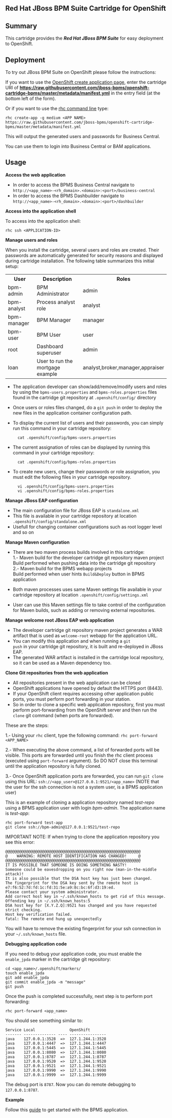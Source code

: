 ## Red Hat JBoss BPM Suite Cartridge for OpenShift

Summary
-------
This cartridge provides the **_Red Hat JBoss BPM Suite_** for easy deployment to OpenShift.

Deployment
----------

To try out JBoss BPM Suite on OpenShift please follow the instructions:

If you want to use the [OpenShift create application page](https://openshift.redhat.com/app/console/application_types), enter the cartridge URI of **https://raw.githubusercontent.com/jboss-bpms/openshift-cartridge-bpms/master/metadata/manifest.yml** in the entry field (at the bottom left of the form).

Or if you want to use the [rhc command line](https://www.openshift.com/developers/rhc-client-tools-install) type:

    rhc create-app -g medium <APP NAME> https://raw.githubusercontent.com/jboss-bpms/openshift-cartridge-bpms/master/metadata/manifest.yml

This will output the generated users and passwords for Business Central.

You can use them to login into Business Central or BAM applications.


Usage
-----

**Access the web application**

* In order to access the BPMS Business Central navigate to <code>http://&lt;app_name&gt;-&lt;rh_domain&gt;.&lt;domain&gt;:&lt;port&gt;/business-central</code>   
* In order to access the BPMS Dashbuilder navigate to <code>http://&lt;app_name&gt;-&lt;rh_domain&gt;.&lt;domain&gt;:&lt;port&gt;/dashbuilder</code>

**Access into the application shell**

To access into the application shell:

	rhc ssh <APPLICATION-ID>

**Manage users and roles**

When you install the cartridge, several users and roles are created. Their passwords are automatically generated for security reasons and displayed during cartridge installation. The following table summarizes this initial setup:

<table>
<tr>
	<th>User</th>
	<th>Description</th>
	<th>Roles</th>
</tr>
<tr>
	<td>bpm-admin</td>
	<td>BPM Administrator</td>
	<td>admin</td>
</tr>
<tr>
	<td>bpm-analyst</td>
	<td>Process analyst role</td>
	<td>analyst</td>
</tr>
<tr>
	<td>bpm-manager</td>
	<td>BPM Manager</td>
	<td>manager</td>
</tr>
<tr>
	<td>bpm-user</td>
	<td>BPM User</td>
	<td>user</td>
</tr>
<tr>
	<td>root</td>
	<td>Dashboard superuser</td>
	<td>admin</td>
</tr>
<tr>
	<td>loan</td>
	<td>User to run the mortgage example</td>
	<td>analyst,broker,manager,appraiser</td>
</tr>
</table>

* The application developer can show/add/remove/modify users and roles by using the <code>bpms-users.properties</code> and <code>bpms-roles.properties</code> files found in the cartridge git repository at <code>.openshift/config/</code> directory     
* Once users or roles files changed, do a <code>git push</code> in order to deploy the new files in the application container configuration path.         
* To display the current list of users and their passwords, you can simply run this command in your cartridge repository:

        cat .openshift/config/bpms-users.properties
    
* The current assignation of roles can be displayed by running this command in your cartridge repository:

        cat .openshift/config/bpms-roles.properties
        
* To create new users, change their passwords or role assignation, you must edit the following files in your cartridge repository.

        vi .openshift/config/bpms-users.properties
        vi .openshift/config/bpms-roles.properties

**Manage JBoss EAP configuration**

* The main configuration file for JBoss EAP is <code>standalone.xml</code>
* This file is available in your cartridge repository at location <code>.openshift/config/standalone.xml</code>
* Usefull for changing container configurations such as root logger level and so on

**Manage Maven configuration**

* There are two maven process builds involved in this cartridge:     
1.- Maven build for the developer cartridge git repository maven project     
    Build performed when pushing data into the cartridge git repository     
2.- Maven build for the BPMS webapp projects    
    Build performed when user hints <code>Build&Deploy</code> button in BPMS application     

* Both maven processes uses same Maven settings file available in your cartridge repository at location  <code>.openshift/config/settings.xml</code>
* User can use this Maven settings file to take control of the configuration for Maven builds, such as adding or removing external repositories. 

**Manage welcome root JBoss EAP web application**

* The developer cartridge git repository maven project generates a WAR artifact that is used as <code>welcome-root</code> webapp for the application URL.
* You can modify this application and when running a <code>git push</code> in your cartridge git repository, it is built and re-deployed in JBoss EAP.
* The generated WAR artifact is installed in the cartridge local repository, so it can be used as a Maven dependency too.

**Clone Git repositories from the web application**

* All repositories present in the web application can be cloned    
* OpenShift applications have opened by default the HTTPS port (8443).    
* If your OpenShift client requires accessing other application public ports, you must perform port forwarding in your station.     
* So in order to clone a specific web application repository, first you must perform port-forwarding from the OpenShift server and then run the <code>clone</code> git command (when ports are forwarded).    

These are the steps:    
   
1.- Using your <code>rhc</code> client, type the following command: <code>rhc port-forward &lt;APP_NAME&gt;</code>       

2.- When executing the above command, a list of forwarded ports will be visible. This ports are forwarded until you finish the rhc client process (executed using <code>port-forward</code> argument). So DO NOT close this terminal until the application repository is fully cloned.     

3.- Once OpenShift application ports are forwarded, you can run <code>git clone</code> using this URL: <code>ssh://&lt;app_user&gt;@127.0.0.1:9521/&lt;app_name&gt;</code> (NOTE that the user for the ssh connection is not a system user, is a BPMS application user)     

This is an example of cloning a application repository named _test-repo_ using a BPMS application user with login _bpm-admin_. The application name is _test-app_:

    rhc port-forward test-app
    git clone ssh://bpm-admin@127.0.0.1:9521/test-repo

IMPORTANT NOTE: If when trying to clone the application repository you see this error:   

    @@@@@@@@@@@@@@@@@@@@@@@@@@@@@@@@@@@@@@@@@@@@@@@@@@@@@@@@@@@
    @    WARNING: REMOTE HOST IDENTIFICATION HAS CHANGED!     @
    @@@@@@@@@@@@@@@@@@@@@@@@@@@@@@@@@@@@@@@@@@@@@@@@@@@@@@@@@@@
    IT IS POSSIBLE THAT SOMEONE IS DOING SOMETHING NASTY!
    Someone could be eavesdropping on you right now (man-in-the-middle attack)!
    It is also possible that the DSA host key has just been changed.
    The fingerprint for the DSA key sent by the remote host is
    e7:f6:52:7d:fd:1c:fd:31:5e:a9:8c:bc:6f:d3:19:ed.
    Please contact your system administrator.
    Add correct host key in ~/.ssh/known_hosts to get rid of this message.
    Offending key in ~/.ssh/known_hosts:5
    DSA host key for [X.Y.Z.Q]:9521 has changed and you have requested strict checking.
    Host key verification failed.
    fatal: The remote end hung up unexpectedly

You will have to remove the existing fingerprint for your ssh connection in your <code>~/.ssh/known_hosts</code> file.

**Debugging application code**

If you need to debug your application code, you must enable the <code>enable_jpda</code> marker in the cartridge git repository:

    cd <app_name>/.openshift/markers/
    touch enable_jpda
    git add enable_jpda
    git commit enable_jpda -m "message"
    git push

Once the push is completed successfully, next step is to perform port forwarding:

    rhc port-forward <app_name>

You should see something similar to:

    Service Local               OpenShift
    ------- -------------- ---- ----------------
    java    127.0.0.1:3528  =>  127.1.244.1:3528
    java    127.0.0.1:4447  =>  127.1.244.1:4447
    java    127.0.0.1:5445  =>  127.1.244.1:5445
    java    127.0.0.1:8080  =>  127.1.244.1:8080
    java    127.0.0.1:8787  =>  127.1.244.1:8787
    java    127.0.0.1:9520  =>  127.1.244.1:9520
    java    127.0.0.1:9521  =>  127.1.244.1:9521
    java    127.0.0.1:9990  =>  127.1.244.1:9990
    java    127.0.0.1:9999  =>  127.1.244.1:9999

The debug port is <code>8787</code>. Now you can do remote debugging to <code>127.0.0.1:8787</code>.

**Example**

Follow this <a href="doc/Samples.md">guide</a> to get started with the BPMS application.


